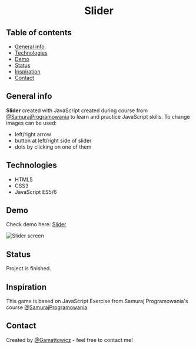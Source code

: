 <div align="center">
<h1 align="center">Slider</h1></div>

## Table of contents
* [General info](#general-info)
* [Technologies](#technologies)
* [Demo](#demo)
* [Status](#status)
* [Inspiration](#inspiration)
* [Contact](#contact)

## General info
**Slider** created with JavaScript created during course from [@SamurajProgramowania](https://websamuraj.pl/) to learn and practice JavaScript skills. To change images can be used: 
* left/right arrow
* button at left/right side of slider
* dots by clicking on one of them

## Technologies
* HTML5
* CSS3
* JavaScript ES5/6

## Demo
Check demo here: [Slider](https://gamattowicz.github.io/Slider/)

<img alt="Slider screen" src="https://github.com/Gamattowicz/To_do_app/blob/main/img/slider_screen.png"/>

## Status 
Project is finished.

## Inspiration
This game is based on JavaScript Exercise from Samuraj Programowania's course [@SamurajProgramowania](https://www.udemy.com/course/kurs-programowanie-w-javascript/)

## Contact
Created by [@Gamattowicz](https://github.com/Gamattowicz) - feel free to contact me!